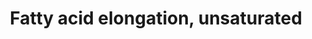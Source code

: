 ---
annotations:
- type: Pathway Ontology
  value: fatty acid biosynthetic pathway
authors:
- M.Braymer
- MaintBot
- Egonw
- Christine Chichester
- Eweitz
description: 'Sphingolipids are essential components of the plasma membrane in all
  eukaryotic cells.  S. cerevisiae cells make three complex sphingolipids: inositol-phosphoceramide
  (IPC), mannose-inositol-phosphoceramide (MIPC), and mannose-(inositol phosphate)2-ceramide
  (M(IP)2C)(CITS: [12069845]).  In the yeast plasma membrane sphingolipids concentrate
  with ergosterol to form lipid rafts, specialized membrane microdomains implicated
  in a variety of cellular processes, including sorting of membrane proteins and lipids,
  as well as organizing and regulating signaling cascades (CITS: [12452424]).  Intermediates
  in sphingolipid biosynthesis have been shown to play important roles as signaling
  molecules and growth regulators.  Sphingolipid long chain bases (LCBs), dihydrosphingosine
  (DHS) and phytosphingosine (PHS), have been implicated as secondary messengers in
  signaling pathways that regulate heat stress response (CITS: [9405471])(CITS: [11967828]).  Other
  intermediates, phytoceramide and long-chain base phosphates (LCBPs), have been shown
  to be components of the tightly-controlled ceramide/LCBP rheostat, which regulates
  cell growth (CITS: [12684378]).  Since phosphoinositol-containing sphingolipids
  are unique to fungi, the sphingolipid biosynthesis pathway is considered a target
  for antifungal drugs (CITS: [9092515])(CITS: [15578972]).  SOURCE: SGD pathways,
  http://pathway.yeastgenome.org/server.html'
last-edited: 2021-05-20
organisms:
- Saccharomyces cerevisiae
redirect_from:
- /index.php/Pathway:WP16
- /instance/WP16
schema-jsonld:
- '@context': https://schema.org/
  '@id': https://wikipathways.github.io/pathways/WP16.html
  '@type': Dataset
  creator:
    '@type': Organization
    name: WikiPathways
  description: 'Sphingolipids are essential components of the plasma membrane in all
    eukaryotic cells.  S. cerevisiae cells make three complex sphingolipids: inositol-phosphoceramide
    (IPC), mannose-inositol-phosphoceramide (MIPC), and mannose-(inositol phosphate)2-ceramide
    (M(IP)2C)(CITS: [12069845]).  In the yeast plasma membrane sphingolipids concentrate
    with ergosterol to form lipid rafts, specialized membrane microdomains implicated
    in a variety of cellular processes, including sorting of membrane proteins and
    lipids, as well as organizing and regulating signaling cascades (CITS: [12452424]).  Intermediates
    in sphingolipid biosynthesis have been shown to play important roles as signaling
    molecules and growth regulators.  Sphingolipid long chain bases (LCBs), dihydrosphingosine
    (DHS) and phytosphingosine (PHS), have been implicated as secondary messengers
    in signaling pathways that regulate heat stress response (CITS: [9405471])(CITS:
    [11967828]).  Other intermediates, phytoceramide and long-chain base phosphates
    (LCBPs), have been shown to be components of the tightly-controlled ceramide/LCBP
    rheostat, which regulates cell growth (CITS: [12684378]).  Since phosphoinositol-containing
    sphingolipids are unique to fungi, the sphingolipid biosynthesis pathway is considered
    a target for antifungal drugs (CITS: [9092515])(CITS: [15578972]).  SOURCE: SGD
    pathways, http://pathway.yeastgenome.org/server.html'
  keywords:
  - acyl-ACP
  - beta-ketoacyl-ACP
  - NADP
  - NADPH
  - 3,4-decenoyl-ACP
  - H+
  - ACP-SH
  - CO2
  - CEM1
  - trans-delta2-enoyl-acyl-ACP
  - 2,3-decenoyl-ACP
  - OAR1
  - acetoacetyl-ACP
  - malonyl-ACP
  - FAS2
  - D-3-hydroxy-acyl-ACP
  license: CC0
  name: Fatty acid elongation, unsaturated
seo: CreativeWork
title: Fatty acid elongation, unsaturated
wpid: WP16
---